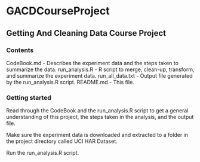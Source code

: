 # GACDCourseProject
## Getting And Cleaning Data Course Project

### Contents

CodeBook.md - Describes the experiment data and the steps taken to summarize the data.
run_analysis.R - R script to merge, clean-up, transform, and summarize the experiment data.
run_all_data.txt - Output file generated by the run_analysis.R script.
README.md - This file.


### Getting started

Read through the CodeBook and the run_analysis.R script to get a general understanding of this project, the steps taken in the analysis, and the output file.

Make sure the experiment data is downloaded and extracted to a folder in the project directory called UCI HAR Dataset.

Run the run_analysis.R script.